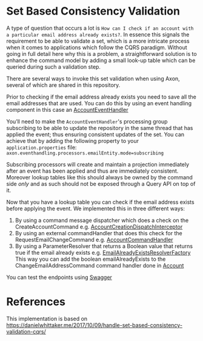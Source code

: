 # Set Based Consistency Validation

A type of question that occurs a lot is `How can I check if an account with a particular email address already exists?`. 
In essence this signals the requirement to be able to validate a set, which is a more intricate process when it comes to applications which follow the CQRS paradigm. Without going in full detail here why this is a problem, a straightforward solution is to enhance the command model by adding a small look-up table which can be queried during such a validation step.

There are several ways to invoke this set validation when using Axon, several of which are shared in this repository.

Prior to checking if the email address already exists you need to save all the email addresses that are used. You can do this by using an event handling component in this case an [AccountEventHandler](https://github.com/AxonIQ/code-samples/blob/master/set-based-validation/src/main/java/io/axoniq/dev/samples/command/handler/AccountEventHandler.java)

You’ll need to make the `AccountEventHandler`'s processing group subscribing to be able to update the repository in the same thread that has applied the event; thus ensuring consistent updates of the set. You can achieve that by adding the following property to your `application.properties` file:
`axon.eventhandling.processors.emailEntity.mode=subscribing`

Subscribing processors will create and maintain a projection immediately after an event has been applied and thus are immediately consistent. Moreover lookup tables like this should always be owned by the command side _only_ and as such should not be exposed through a Query API on top of it.

Now that you have a lookup table you can check if the email address exists before applying the event. We implemented this in three different ways:

1. By using a command message dispatcher which does a check on the CreateAccountCommand e.g. [AccountCreationDispatchInterceptor](https://github.com/AxonIQ/code-samples/blob/master/set-based-validation/src/main/java/io/axoniq/dev/samples/command/interceptor/AccountCreationDispatchInterceptor.java)
2. By using an external commandHandler that does this check for the RequestEmailChangeCommand e.g. [AccountCommandHandler](https://github.com/AxonIQ/code-samples/blob/master/set-based-validation/src/main/java/io/axoniq/dev/samples/command/handler/AccountCommandHandler.java)
3. By using a ParameterResolver that returns a Boolean value that returns true if the email already exists e.g. [EmailAlreadyExistsResolverFactory](https://github.com/AxonIQ/code-samples/blob/master/set-based-validation/src/main/java/io/axoniq/dev/samples/resolver/EmailAlreadyExistsResolverFactory.java)
This way you can add the boolean emailAlreadyExists to the ChangeEmailAddressCommand command handler done in [Account](https://github.com/AxonIQ/code-samples/blob/master/set-based-validation/src/main/java/io/axoniq/dev/samples/command/aggregate/Account.java)

You can test the endpoints using [Swagger](http://localhost:8080/swagger-ui/#)
# References
This implementation is based on https://danielwhittaker.me/2017/10/09/handle-set-based-consistency-validation-cqrs/ 
